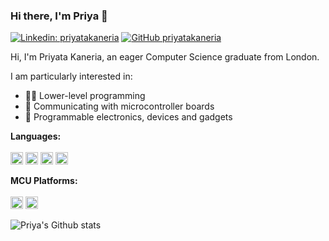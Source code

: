 ### Hi there, I'm Priya 👋

<!--
**priyatakaneria/priyatakaneria** is a ✨ _special_ ✨ repository because its `README.md` (this file) appears on your GitHub profile.

Here are some ideas to get you started:

- 🔭 I’m currently working on ...
- 🌱 I’m currently learning ...
- 👯 I’m looking to collaborate on ...
- 🤔 I’m looking for help with ...
- 💬 Ask me about ...
- 📫 How to reach me: ...
- 😄 Pronouns: ...
- ⚡ Fun fact: ...
-->

[![Linkedin: priyatakaneria](https://img.shields.io/badge/-priyatakaneria-blue?style=flat-square&logo=Linkedin&logoColor=white&link=https://www.linkedin.com/in/priyata-kaneria-719ab51b8/)](https://www.linkedin.com/in/priyata-kaneria-719ab51b8/)
[![GitHub priyatakaneria](https://img.shields.io/github/followers/priyatakaneria?label=follow&style=social)](https://github.com/priyatakaneria)
<br />

Hi, I'm Priyata Kaneria, an eager Computer Science graduate from London.

I am particularly interested in:
- 👩‍💻 Lower-level programming 
- 🔌 Communicating with microcontroller boards
- 🦾 Programmable electronics, devices and gadgets

**Languages:**
<br />
<br />
<a><img height="20" src="https://cdn.svgporn.com/logos/java.svg"></a>
<a><img height="20" src="https://isocpp.org/assets/images/cpp_logo.png"></a>
<a><img height="20" src="https://cdn.svgporn.com/logos/python.svg"></a>
<a><img height="20" src="https://cdn.iconscout.com/icon/free/png-512/c-programming-569564.png"></a>

**MCU Platforms:**
<br />
<br />
<a><img height="20" src="https://upload.wikimedia.org/wikipedia/commons/thumb/8/87/Arduino_Logo.svg/720px-Arduino_Logo.svg.png"></a>
<a><img height="20" src="https://avatars0.githubusercontent.com/u/8916057?s=400&v=4"></a>

<a>
  <img align="center" src="https://github-readme-stats.vercel.app/api?username=priyatakaneria&show_icons=true&line_height=27" alt="Priya's Github stats" />
</a>
